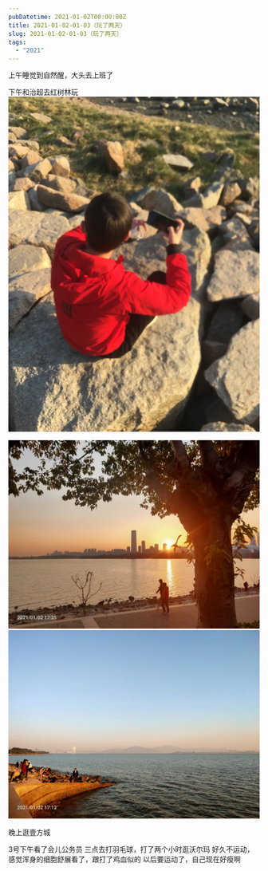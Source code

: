 ```yaml
---
pubDatetime: 2021-01-02T00:00:00Z
title: 2021-01-02-01-03（玩了两天）
slug: 2021-01-02-01-03（玩了两天）
tags:
  - "2021"
---
```


上午睡觉到自然醒，大头去上班了

下午和治超去红树林玩![](../../img/6904315-41c9db67c0a9f6b3.jpg)

![](../../img/6904315-4ec13223e81c46af.jpg)
![](../../img/6904315-2b0bbf9494d23501.jpg)

晚上逛壹方城

3号下午看了会儿公务员
三点去打羽毛球，打了两个小时逛沃尔玛
好久不运动，感觉浑身的细胞舒展看了，跟打了鸡血似的
以后要运动了，自己现在好瘦啊
